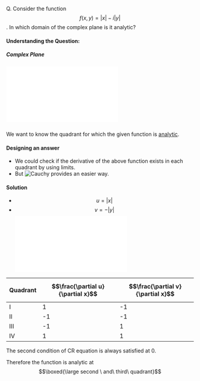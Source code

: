 Q. Consider the function $$f(x,y)=|x|-i|y|$$. In which domain of the complex plane is it analytic?

#### Understanding the Question:
##### Complex Plane
![](complex%20plane.excalidraw.md)

#####
We want to know the quadrant for which the given function is [analytic](../../../maths/analytic%20function.md).

#### Designing an answer
- We could check if the derivative of the above function exists in each quadrant by using limits.
- But ![Cauchy](analytic%20function#Cauchy%20Reimann%20Condition) provides an easier way.
#### Solution
 - $$u=|x|$$
 - $$v=- |y|$$
![](modulus%20graph.excalidraw.md)

Quadrant|$$\frac{\partial u}{\partial x}$$|$$\frac{\partial v}{\partial x}$$
-------|--------------------------------|------------------------------
I|1| -1
II| -1 | -1
III| -1 | 1
IV| 1 | 1

The second condition of CR equation is always satisfied at 0.

Therefore the function is analytic at $$\boxed{\large second \ and\ third\ quadrant}$$
